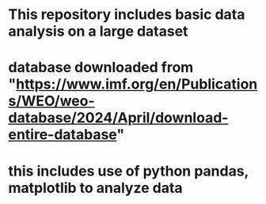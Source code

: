 # This repository includes basic data analysis on a large dataset 
# database downloaded from "https://www.imf.org/en/Publications/WEO/weo-database/2024/April/download-entire-database"

# this includes use of python pandas, matplotlib to analyze data
